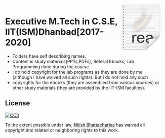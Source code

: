 <img src="icon.png" align="right" />

# Executive M.Tech in C.S.E, IIT(ISM)Dhanbad[2017-2020] 
- Folders have self describing names.
- Content is study materials(PPTs,PDFs), Referal Ebooks, Lab Programming done during the course.
- I do hold copyright for the lab programs as they are done by me (although I have waived all such rights). But I do not hold any such 
- copyrights for the ebooks (they are assembled from various sources) or other study materials (they are provided by the IIT-ISM 
  faculties).

## License

[![CC0](https://licensebuttons.net/p/zero/1.0/88x31.png)](https://creativecommons.org/publicdomain/zero/1.0/)

To the extent possible under law, [Nitish Bhattacharjee](http://www.linkedin.com/in/nbh89) has waived all copyright and related or neighboring rights to this work.
